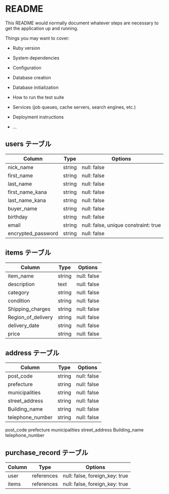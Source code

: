 # README

This README would normally document whatever steps are necessary to get the
application up and running.

Things you may want to cover:

* Ruby version

* System dependencies

* Configuration

* Database creation

* Database initialization

* How to run the test suite

* Services (job queues, cache servers, search engines, etc.)

* Deployment instructions

* ...


## users テーブル	
	
| Column             | Type   | Options                              |	
| ------------------ | ------ | ------------------------------------ |	
| nick_name          | string | null: false                          |	
| first_name         | string | null: false                          |	
| last_name          | string | null: false                          |	
| first_name_kana    | string | null: false                          |	
| last_name_kana     | string | null: false                          |
| buyer_name         | string | null: false                          |
| birthday           | string | null: false                          |	
| email              | string | null: false, unique constraint: true |	
| encrypted_password | string | null: false                          |	


## items テーブル	
	
| Column             | Type       | Options                        |	
| ------------------ | ---------- | ------------------------------ |	
| item_name          | string     | null: false                    |	
| description        | text       | null: false                    |	
| category           | string     | null: false                    |	
| condition          | string     | null: false                    |	
| Shipping_charges   | string     | null: false                    |	
| Region_of_delivery | string     | null: false                    |	
| delivery_date      | string     | null: false                    |	
| price              | string     | null: false                    |	

## address テーブル	
	
| Column             | Type       | Options                        |	
| ------------------ | ---------- | ------------------------------ |	
| post_code          | string     | null: false                    |	
| prefecture         | string     | null: false                    |	
| municipalities     | string     | null: false                    |	
| street_address     | string     | null: false                    |	
| Building_name      | string     | null: false                    |	
| telephone_number   | string     | null: false                    |	

post_code
prefecture
municipalities
street_address
Building_name
telephone_number


## purchase_record テーブル	

| Column             | Type       | Options                        |	
| ------------------ | ---------- | ------------------------------ |	
| user               | references | null: false, foreign_key: true |
| items              | references | null: false, foreign_key: true |




